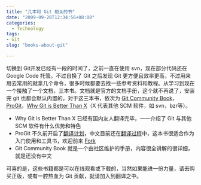 ```yaml
---
title: "几本和 Git 相关的书"
date: "2009-09-28T12:34:56+08:00"
categories:
  - Technology
tags:
- Git
slug: "books-about-git"

---
```


切换到 Git开发已经有一段的时间了，之前一直在使用 svn，现在部分代码还在 Google Code 托管。不过自换了 Git 之后发现 Git 更方便且效率更高，不过用来用去常用的就拿几个命令，很多时候都要去找一些参考资料和教程。从学习到现在一个接触了一个文档，三本书。文档就是官方的文档手册，这个就不再说了，安装完 git 也都会默认内置的，对于这三本书，依次为 [Git Community Book][]，[ProGit][]，[Why Git is Better Than X][]（X 代表其他 SCM 软件，如 svn，bzr等）。

- Why Git is Better Than X 已经有国内友人翻译完毕，一一介绍了 Git 与其他 SCM 软件有什么优势和特色
- ProGit 不久前开启了[翻译计划][]，中文目前还在[翻译过程][]中，这本书很适合作为入门使用和工具书，欢迎前来 [Fork][]
- Git Community Book 就是一个由社区维护的手册，内容很全讲解的很详细，就是还没有中文

可喜的是，这些书籍都是可以在线观看或下载的，当然如果能进一份力量，请去购买正版，或有一腔热血为 Git 贡献，就请加入到翻译之中。

  [Git Community Book]: http://book.git-scm.com/
  [ProGit]: http://progit.org/
  [Why Git is Better Than X]: http://zh-cn.whygitisbetterthanx.com/
  [翻译计划]: http://progit.org/2009/08/19/translate-this.html
  [翻译过程]: http://groups.google.com/group/progit-zh
  [Fork]: http://github.com/progit/progit
